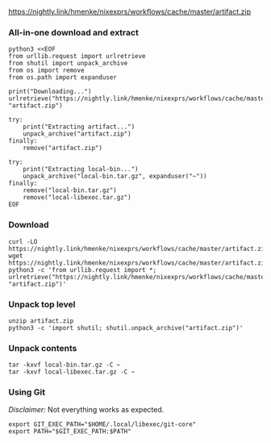 https://nightly.link/hmenke/nixexprs/workflows/cache/master/artifact.zip

### All-in-one download and extract

```shell
python3 <<EOF
from urllib.request import urlretrieve
from shutil import unpack_archive
from os import remove
from os.path import expanduser

print("Downloading...")
urlretrieve("https://nightly.link/hmenke/nixexprs/workflows/cache/master/artifact.zip", "artifact.zip")

try:
    print("Extracting artifact...")
    unpack_archive("artifact.zip")
finally:
    remove("artifact.zip")

try:
    print("Extracting local-bin...")
    unpack_archive("local-bin.tar.gz", expanduser("~"))
finally:
    remove("local-bin.tar.gz")
    remove("local-libexec.tar.gz")
EOF
```

### Download

```shell
curl -LO https://nightly.link/hmenke/nixexprs/workflows/cache/master/artifact.zip
wget https://nightly.link/hmenke/nixexprs/workflows/cache/master/artifact.zip
python3 -c 'from urllib.request import *; urlretrieve("https://nightly.link/hmenke/nixexprs/workflows/cache/master/artifact.zip", "artifact.zip")'
```

### Unpack top level

```shell
unzip artifact.zip
python3 -c 'import shutil; shutil.unpack_archive("artifact.zip")'
```

### Unpack contents

```shell
tar -kxvf local-bin.tar.gz -C ~
tar -kxvf local-libexec.tar.gz -C ~
```

### Using Git

*Disclaimer:* Not everything works as expected.

```shell
export GIT_EXEC_PATH="$HOME/.local/libexec/git-core"
export PATH="$GIT_EXEC_PATH:$PATH"
```
